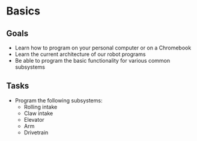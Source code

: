 # Basics

## Goals

- Learn how to program on your personal computer or on a Chromebook
- Learn the current architecture of our robot programs
- Be able to program the basic functionality for various common subsystems

## Tasks

- Program the following subsystems:
  - Rolling intake
  - Claw intake
  - Elevator
  - Arm
  - Drivetrain

